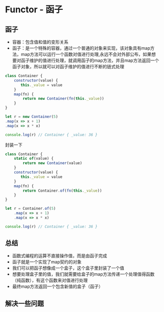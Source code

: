 # Functor - 函子

## 函子

+ 容器：包含值和值的变形关系
+ 函子：是一个特殊的容器，通过一个普通的对象来实现，该对象具有map方法，map方法可以运行一个函数对值进行处理,永远不会对外部公布，如果想要对函子维护的值进行处理，就调用函子的map方法，并且map方法返回一个函子对象，所以就可以对函子维护的值进行不断的链式处理

```js
class Container {
    constructor(value) {
       this._value = value
    }
    map(fn) {
        return new Container(fn(this._value))
    }
}

let r = new Container(5)
.map(x => x + 1)
.map(x => x * x)

console.log(r) // Container { _value: 36 }
```

封装一下

```js
class Container {
    static of(value) {
        return new Container(value) 
    }
    constructor(value) {
       this._value = value
    }
    map(fn) {
        return Container.of(fn(this._value))
    }
}

let r = Container.of(5)
    .map(x => x + 1)
    .map(x => x * x)

console.log(r) // Container { _value: 36 }
```

## 总结

+ 函数式编程的运算不直接操作值，而是由函子完成
+ 函子就是一个实现了map契约的对象
+ 我们可以把函子想像成一个盒子，这个盒子里封装了一个值
+ 想要处理盒子里的值，我们就需要给盒子的map方法传递一个处理值得函数（纯函数），有这个函数来对值进行处理
+ 最终map方法返回一个包含新值的盒子（函子）

## 解决一些问题

